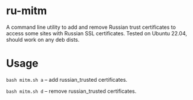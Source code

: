 # ru-mitm
A command line utility to add and remove Russian trust certificates to access some sites with Russian SSL certificates. Tested on Ubuntu 22.04, should work on any deb dists.

# Usage
`bash mitm.sh a` – add russian_trusted certificates.

`bash mitm.sh d` – remove russian_trusted certificates.
